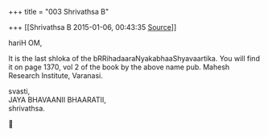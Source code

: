 +++
title = "003 Shrivathsa B"

+++
[[Shrivathsa B	2015-01-06, 00:43:35 [Source](https://groups.google.com/g/samskrita/c/ToxDpBbxeaU)]]



hariH OM,

 It is the last shloka of the bRRihadaaraNyakabhaaShyavaartika. You will find it on page 1370, vol 2 of the book by the above name pub. Mahesh Research Institute, Varanasi.

svasti,  
 JAYA BHAVAANII BHAARATII,  
 shrivathsa.



